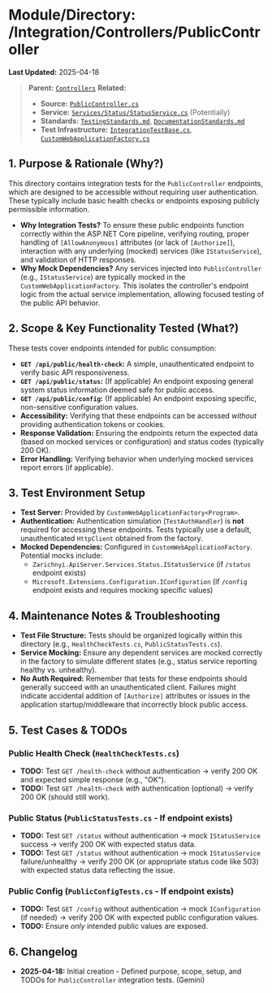 # Module/Directory: /Integration/Controllers/PublicController

**Last Updated:** 2025-04-18

> **Parent:** [`Controllers`](../README.md)
> **Related:**
> * **Source:** [`PublicController.cs`](../../../../api-server/Controllers/PublicController.cs)
> * **Service:** [`Services/Status/StatusService.cs`](../../../../api-server/Services/Status/StatusService.cs) (Potentially)
> * **Standards:** [`TestingStandards.md`](../../../../Docs/Development/TestingStandards.md), [`DocumentationStandards.md`](../../../../Docs/Development/DocumentationStandards.md)
> * **Test Infrastructure:** [`IntegrationTestBase.cs`](../../IntegrationTestBase.cs), [`CustomWebApplicationFactory.cs`](../../../Framework/Fixtures/CustomWebApplicationFactory.cs)

## 1. Purpose & Rationale (Why?)

This directory contains integration tests for the `PublicController` endpoints, which are designed to be accessible without requiring user authentication. These typically include basic health checks or endpoints exposing publicly permissible information.

* **Why Integration Tests?** To ensure these public endpoints function correctly within the ASP.NET Core pipeline, verifying routing, proper handling of `[AllowAnonymous]` attributes (or lack of `[Authorize]`), interaction with any underlying (mocked) services (like `IStatusService`), and validation of HTTP responses.
* **Why Mock Dependencies?** Any services injected into `PublicController` (e.g., `IStatusService`) are typically mocked in the `CustomWebApplicationFactory`. This isolates the controller's endpoint logic from the actual service implementation, allowing focused testing of the public API behavior.

## 2. Scope & Key Functionality Tested (What?)

These tests cover endpoints intended for public consumption:

* **`GET /api/public/health-check`:** A simple, unauthenticated endpoint to verify basic API responsiveness.
* **`GET /api/public/status`:** (If applicable) An endpoint exposing general system status information deemed safe for public access.
* **`GET /api/public/config`:** (If applicable) An endpoint exposing specific, non-sensitive configuration values.
* **Accessibility:** Verifying that these endpoints can be accessed *without* providing authentication tokens or cookies.
* **Response Validation:** Ensuring the endpoints return the expected data (based on mocked services or configuration) and status codes (typically 200 OK).
* **Error Handling:** Verifying behavior when underlying mocked services report errors (if applicable).

## 3. Test Environment Setup

* **Test Server:** Provided by `CustomWebApplicationFactory<Program>`.
* **Authentication:** Authentication simulation (`TestAuthHandler`) is **not** required for accessing these endpoints. Tests typically use a default, unauthenticated `HttpClient` obtained from the factory.
* **Mocked Dependencies:** Configured in `CustomWebApplicationFactory`. Potential mocks include:
    * `Zarichnyi.ApiServer.Services.Status.IStatusService` (if `/status` endpoint exists)
    * `Microsoft.Extensions.Configuration.IConfiguration` (if `/config` endpoint exists and requires mocking specific values)

## 4. Maintenance Notes & Troubleshooting

* **Test File Structure:** Tests should be organized logically within this directory (e.g., `HealthCheckTests.cs`, `PublicStatusTests.cs`).
* **Service Mocking:** Ensure any dependent services are mocked correctly in the factory to simulate different states (e.g., status service reporting healthy vs. unhealthy).
* **No Auth Required:** Remember that tests for these endpoints should generally succeed with an unauthenticated client. Failures might indicate accidental addition of `[Authorize]` attributes or issues in the application startup/middleware that incorrectly block public access.

## 5. Test Cases & TODOs

### Public Health Check (`HealthCheckTests.cs`)
* **TODO:** Test `GET /health-check` without authentication -> verify 200 OK and expected simple response (e.g., "OK").
* **TODO:** Test `GET /health-check` *with* authentication (optional) -> verify 200 OK (should still work).

### Public Status (`PublicStatusTests.cs` - If endpoint exists)
* **TODO:** Test `GET /status` without authentication -> mock `IStatusService` success -> verify 200 OK with expected status data.
* **TODO:** Test `GET /status` without authentication -> mock `IStatusService` failure/unhealthy -> verify 200 OK (or appropriate status code like 503) with expected status data reflecting the issue.

### Public Config (`PublicConfigTests.cs` - If endpoint exists)
* **TODO:** Test `GET /config` without authentication -> mock `IConfiguration` (if needed) -> verify 200 OK with expected public configuration values.
* **TODO:** Ensure *only* intended public values are exposed.

## 6. Changelog

* **2025-04-18:** Initial creation - Defined purpose, scope, setup, and TODOs for `PublicController` integration tests. (Gemini)

